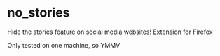 # no_stories
Hide the stories feature on social media websites! Extension for Firefox

Only tested on one machine, so YMMV
